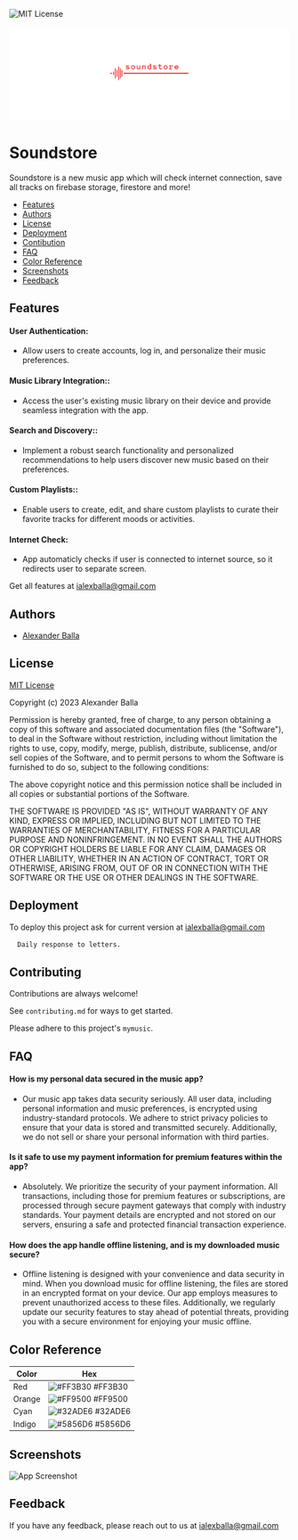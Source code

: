 ![MIT License](https://img.shields.io/badge/Built_with-Love-red)
<div align="center"> <img src="https://github.com/aiexxash/soundstore/blob/music-feature/soundstore-img/twitter_header_photo_2.png"> </div>

# Soundstore

Soundstore is a new music app which will check internet connection, save all tracks on firebase storage, firestore and more!


* [Features](#Features)
* [Authors](#Authors)
* [License](#License)
* [Deployment](#Deployment)
* [Contibution](#Contibution)
* [FAQ](#FAQ)
* [Color Reference](#Color-Reference)
* [Screenshots](#Screenshots)
* [Feedback](#Feedback)
## Features

#### User Authentication:
- Allow users to create accounts, log in, and personalize their music preferences.
#### Music Library Integration::
- Access the user's existing music library on their device and provide seamless integration with the app.
#### Search and Discovery::
- Implement a robust search functionality and personalized recommendations to help users discover new music based on their preferences.
#### Custom Playlists::
- Enable users to create, edit, and share custom playlists to curate their favorite tracks for different moods or activities.
#### Internet Check:
- App automaticly checks if user is connected to internet source, so it redirects user to separate screen.

Get all features at ialexballa@gmail.com


## Authors

- [Alexander Balla](https://www.github.com/aiexxash)


## License

[MIT License](https://github.com/aiexxash/mymusic/blob/main/LICENSE)

Copyright (c) 2023 Alexander Balla

Permission is hereby granted, free of charge, to any person obtaining a copy
of this software and associated documentation files (the "Software"), to deal
in the Software without restriction, including without limitation the rights
to use, copy, modify, merge, publish, distribute, sublicense, and/or sell
copies of the Software, and to permit persons to whom the Software is
furnished to do so, subject to the following conditions:

The above copyright notice and this permission notice shall be included in all
copies or substantial portions of the Software.

THE SOFTWARE IS PROVIDED "AS IS", WITHOUT WARRANTY OF ANY KIND, EXPRESS OR
IMPLIED, INCLUDING BUT NOT LIMITED TO THE WARRANTIES OF MERCHANTABILITY,
FITNESS FOR A PARTICULAR PURPOSE AND NONINFRINGEMENT. IN NO EVENT SHALL THE
AUTHORS OR COPYRIGHT HOLDERS BE LIABLE FOR ANY CLAIM, DAMAGES OR OTHER
LIABILITY, WHETHER IN AN ACTION OF CONTRACT, TORT OR OTHERWISE, ARISING FROM,
OUT OF OR IN CONNECTION WITH THE SOFTWARE OR THE USE OR OTHER DEALINGS IN THE
SOFTWARE.
## Deployment

To deploy this project ask for current version at ialexballa@gmail.com

```bash
  Daily response to letters.
```


## Contributing

Contributions are always welcome!

See `contributing.md` for ways to get started.

Please adhere to this project's `mymusic`.


## FAQ

#### How is my personal data secured in the music app?

- Our music app takes data security seriously. All user data, including personal information and music preferences, is encrypted using industry-standard protocols. We adhere to strict privacy policies to ensure that your data is stored and transmitted securely. Additionally, we do not sell or share your personal information with third parties.

#### Is it safe to use my payment information for premium features within the app?

- Absolutely. We prioritize the security of your payment information. All transactions, including those for premium features or subscriptions, are processed through secure payment gateways that comply with industry standards. Your payment details are encrypted and not stored on our servers, ensuring a safe and protected financial transaction experience.

#### How does the app handle offline listening, and is my downloaded music secure?

- Offline listening is designed with your convenience and data security in mind. When you download music for offline listening, the files are stored in an encrypted format on your device. Our app employs measures to prevent unauthorized access to these files. Additionally, we regularly update our security features to stay ahead of potential threats, providing you with a secure environment for enjoying your music offline.
## Color Reference

| Color             | Hex                                                                |
| ----------------- | ------------------------------------------------------------------ |
| Red | ![#FF3B30](https://via.placeholder.com/10/FF3B30?text=+) #FF3B30 |
| Orange | ![#FF9500](https://via.placeholder.com/10/FF9500?text=+) #FF9500 |
| Cyan | ![#32ADE6](https://via.placeholder.com/10/32ADE6?text=+) #32ADE6 |
| Indigo | ![#5856D6](https://via.placeholder.com/10/5856D6?text=+) #5856D6 |


## Screenshots

![App Screenshot](https://via.placeholder.com/468x300?text=App+Screenshot+Here)


## Feedback

If you have any feedback, please reach out to us at ialexballa@gmail.com

